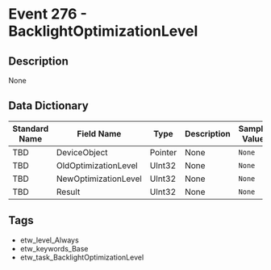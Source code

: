 # Event 276 - BacklightOptimizationLevel

## Description
None

## Data Dictionary
|Standard Name|Field Name|Type|Description|Sample Value|
|---|---|---|---|---|
|TBD|DeviceObject|Pointer|None|`None`|
|TBD|OldOptimizationLevel|UInt32|None|`None`|
|TBD|NewOptimizationLevel|UInt32|None|`None`|
|TBD|Result|UInt32|None|`None`|

## Tags
* etw_level_Always
* etw_keywords_Base
* etw_task_BacklightOptimizationLevel